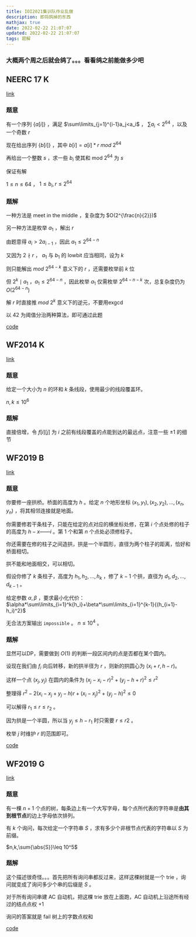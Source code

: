 ```yaml
---
title: IOI2021集训队作业乱做
description: 即将鸽掉的东西
mathjax: true
date: 2022-02-22 21:07:07
updated: 2022-02-22 21:07:07
tags: 题解
---
```


### 大概两个周之后就会鸽了。。。看看鸽之前能做多少吧

## NEERC 17 K

[link](https://codeforces.com/gym/101630/problem/K)

### 题意

有一个序列 $\{a[i]\}$ ，满足 $\sum\limits_{j=1}^{i-1}a_j<a_i$ ， $\sum{a_i}<2^{64}$ ，以及一个奇数 $r$

现在给出序列 $\{b[i]\}$ ，其中 $b[i]=a[i]*r\ mod\ 2^{64}$ 

再给出一个整数 $s$ ，求一些 $b_i$ 使其和 mod $2^{64}$ 为 $s$

保证有解

$1\leq n \leq 64$ ， $1\leq b_i,r\leq 2^{64}$

### 题解

一种方法是 meet in the middle ，复杂度为 $O(2^{\frac{n}{2}})$

另一种方法是枚举 $a_1$ ，解出 $r$

由题意得 $a_i>2a_{i-1}$ ，因此 $a_1\leq2^{64-n}$

又因为 $2\nmid r$ ， $a_1$ 与 $b_1$ 的 lowbit 应当相同，设为 $k$

则只能解出 $mod\ 2^{64-k}$ 意义下的 $r$ ，还需要枚举前 $k$ 位

但 $2^k\mid a_1$ ，$a_1\leq 2^{64-n}$ ，因此枚举 $a_1$ 仅需枚举 $2^{64-n-k}$ 次，总复杂度仍为 $O(2^{64-n})$

解 $r$ 时直接推 $mod\ 2^k$ 意义下的逆元，不要用exgcd

以 $42$ 为阈值分治两种算法，即可通过此题

[code](https://codeforces.com/gym/101630/submission/147269919)

## WF2014 K

[link](https://codeforces.com/gym/101221/problem/K)

### 题意

给定一个大小为 $n$ 的环和 $k$ 条线段，使用最少的线段覆盖环。

$n,k\leq 10^6$

### 题解

直接倍增，令 $f[i][j]$ 为 $i$ 之前有线段覆盖的点能到达的最远点，注意一些 $\pm1$ 的细节

## WF2019 B

[link](https://codeforces.com/gym/102511/problem/B)

### 题意

你要修一座拱桥。桥面的高度为 $h$ 。给定 $n$ 个地形坐标 $(x_1,y_1),(x_2,y_2),\dots,(x_n,y_n)$ ，将其相邻连接就是地面。

你需要修若干条柱子，只能在给定的点对应的横坐标处修，在第 $i$ 个点处修的柱子的高度为 $h−x——i$ 。第 $1$ 个和第 $n$ 个点处必须修柱子。

你还需要在修的柱子之间造拱，拱是一个半圆形，直径为两个柱子的距离，恰好和桥面相切。

拱不能和地面相交，可以相切。

假设你修了 $k$ 条柱子，高度为 $h_1,h_2,\dots,h_k$ ，修了 $k-1$ 个拱，直径为 $d_1,d_2,\dots,d_{k−1}$ 。

给定参数 $\alpha,\beta$ ，要求最小化代价： $\alpha*\sum\limits_{i=1}^k{h_i}+\beta*\sum\limits_{i=1}^{k-1}{(h_{i+1}-h_i)^2}$

无合法方案输出 `impossible` 。 $n\leq 10^4$ 。

### 题解

显然可以DP，需要做到 $O(1)$ 的判断一段区间内的点是否都在某个圆内。

设现在我们由 $f_i$ 向后转移，新的拱半径为 $r$ ，则新的拱圆心为 $(x_i+r,h-r)$。

这样一个点 $(x_j,y_j)$ 在圆内的条件为 $(x_j-x_i-r)^2+(y_j-h+r)^2\leq r^2$

整理得 $r^2-2(x_i-x_j+y_j-h)r+(x_i-x_j)^2+(y_j-h)^2\leq 0$

可以解得 $r_1\leq r\leq r_2$ 。

因为拱是一个半圆，所以当 $y_j\leq h-r_1$ 时只需要 $r\leq r2$ 。

枚举 $j$ 时维护 $r$ 的范围即可。

[code](https://codeforces.com/gym/102511/submission/147766018)

## WF2019 G

[link](https://codeforces.com/gym/102511/problem/G)

### 题意

有一棵 $n+1$ 个点的树，每条边上有一个大写字母，每个点所代表的字符串是**由其到根节点**的边上字母依次排列。

有 $k$ 个询问，每次给定一个字符串 $S$ ，求有多少个非根节点代表的字符串以 $S$ 为前缀。

$n,k,\sum{\abs{S}}\leq 10^5$

### 题解

这个描述很奇怪。。。首先把所有询问串都反过来，这样这棵树就是一个 trie ，询问就变成了询问多少个串的后缀是 $S$ 。

对于所有询问串建 AC 自动机，把这棵 trie 放在上面跑，AC 自动机上沿途所有经过的结点点权 $+1$

询问的答案就是 fail 树上的字数点权和

[code](https://codeforces.com/gym/102511/submission/147820055)

